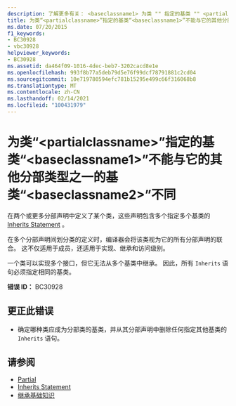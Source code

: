 ```yaml
---
description: 了解更多有关： <baseclassname1> 为类 "" 指定的基类 "" <partialclassname> 不能与 <baseclassname2> 它的其他分部类型之一的基类 "" 不同
title: 为类“<partialclassname>”指定的基类“<baseclassname1>”不能与它的其他分部类型之一的基类“<baseclassname2>”不同
ms.date: 07/20/2015
f1_keywords:
- BC30928
- vbc30928
helpviewer_keywords:
- BC30928
ms.assetid: da464f09-1016-4dec-beb7-3202cacd8e1e
ms.openlocfilehash: 993f8b77a5deb79d5e76f99dcf78791881c2cd04
ms.sourcegitcommit: 10e719780594efc781b15295e499c66f316068b8
ms.translationtype: MT
ms.contentlocale: zh-CN
ms.lasthandoff: 02/14/2021
ms.locfileid: "100431979"
---
```

# <a name="base-class-baseclassname1-specified-for-class-partialclassname-cannot-be-different-from-the-base-class-baseclassname2-of-one-of-its-other-partial-types"></a>为类“\<partialclassname>”指定的基类“\<baseclassname1>”不能与它的其他分部类型之一的基类“\<baseclassname2>”不同

在两个或更多分部声明中定义了某个类，这些声明包含多个指定多个基类的 [Inherits Statement](../language-reference/statements/inherits-statement.md) 。  
  
 在多个分部声明间划分类的定义时，编译器会将该类视为它的所有分部声明的联合。 这不仅适用于成员，还适用于实现、继承和访问级别。  
  
 一个类可以实现多个接口，但它无法从多个基类中继承。 因此，所有 `Inherits` 语句必须指定相同的基类。  
  
 **错误 ID：** BC30928  
  
## <a name="to-correct-this-error"></a>更正此错误  
  
- 确定哪种类应成为分部类的基类，并从其分部声明中删除任何指定其他基类的 `Inherits` 语句。  
  
## <a name="see-also"></a>请参阅

- [Partial](../language-reference/modifiers/partial.md)
- [Inherits Statement](../language-reference/statements/inherits-statement.md)
- [继承基础知识](../programming-guide/language-features/objects-and-classes/inheritance-basics.md)

